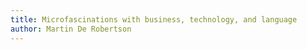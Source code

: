 ```yaml
---
title: Microfascinations with business, technology, and language
author: Martin De Robertson
---
```


